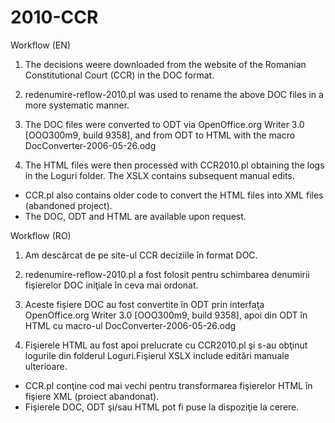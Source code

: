 2010-CCR
========
Workflow (EN)

1. The decisions weere downloaded from the website of the Romanian Constitutional Court (CCR) in the DOC format.

2. redenumire-reflow-2010.pl was used to rename the above DOC files in a more systematic manner.

3. The DOC files were converted to ODT via OpenOffice.org Writer 3.0 [OOO300m9, build 9358], and from ODT to HTML with the macro DocConverter-2006-05-26.odg

4. The HTML files were then processed with CCR2010.pl obtaining the logs in the Loguri folder. The XSLX contains subsequent manual edits.

* CCR.pl also contains older code to convert the HTML files into XML files (abandoned project).
* The DOC, ODT and HTML are available upon request.

Workflow (RO)

1. Am descărcat de pe site-ul CCR deciziile în format DOC.

2. redenumire-reflow-2010.pl a fost folosit pentru schimbarea denumirii fişierelor DOC iniţiale în ceva mai ordonat.

3. Aceste fişiere DOC au fost convertite în ODT prin interfaţa OpenOffice.org Writer 3.0 [OOO300m9, build 9358], apoi din ODT în HTML cu macro-ul DocConverter-2006-05-26.odg

4. Fişierele HTML au fost apoi prelucrate cu CCR2010.pl şi s-au obţinut logurile din folderul Loguri.Fişierul XSLX include editări manuale ulterioare.

* CCR.pl conţine cod mai vechi pentru transformarea fişierelor HTML în fişiere XML (proiect abandonat).
* Fişierele DOC, ODT şi/sau HTML pot fi puse la dispoziţie la cerere.
